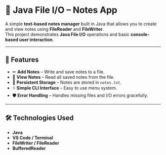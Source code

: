 # 📒 Java File I/O – Notes App

A simple **text-based notes manager** built in Java that allows you to create and view notes using **FileReader** and **FileWriter**.  
This project demonstrates **Java File I/O** operations and basic **console-based user interaction**.

---

## 🚀 Features
- ✏ **Add Notes** – Write and save notes to a file.
- 📖 **View Notes** – Read all saved notes from the file.
- 💾 **Persistent Storage** – Notes are stored in `notes.txt`.
- ⚡ **Simple CLI Interface** – Easy to use menu system.
- 🛡 **Error Handling** – Handles missing files and I/O errors gracefully.

---

## 🛠 Technologies Used
- **Java**
- **VS Code / Terminal**
- **FileWriter / FileReader**
- **BufferedReader**


